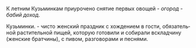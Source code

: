 К летним Кузьминкам приурочено снятие первых овощей - _огород - бабий доход_.

Кузьминки. - чисто женский праздник с хождением в гости, обязатель­ной растительной пищей, которую готовили и собирали вскладчину (женские братчины), с пивом, разговорами и песнями.